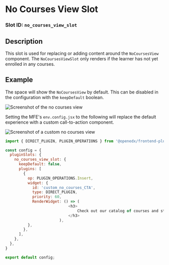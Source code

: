 # No Courses View Slot

### Slot ID: `no_courses_view_slot`

## Description

This slot is used for replacing or adding content around the `NoCoursesView` component. The `NoCoursesViewSlot` only renders if the learner has not yet enrolled in any courses.

## Example

The space will show the `NoCoursesView` by default. This can be disabled in the configuration with the `keepDefault` boolean.

![Screenshot of the no courses view](./images/no_courses_view_slot.png)

Setting the MFE's `env.config.jsx` to the following will replace the default experience with a custom call-to-action component.

![Screenshot of a custom no courses view](./images/readme_custom_no_courses_view.png)

```js
import { DIRECT_PLUGIN, PLUGIN_OPERATIONS } from '@openedx/frontend-plugin-framework';

const config = {
  pluginSlots: {
    no_courses_view_slot: {
      keepDefault: false,
      plugins: [
        {
          op: PLUGIN_OPERATIONS.Insert,
          widget: {
            id: 'custom_no_courses_CTA',
            type: DIRECT_PLUGIN,
            priority: 60,
            RenderWidget: () => (
							<h3>
								Check out our catalog of courses and start learning today!
							</h3>
						),
          },
        },
      ],
    },
  },
}

export default config;
```